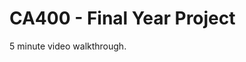  # CA400 - Final Year Project 

5 minute video walkthrough. 

<!--
The video walk through is [here](FIX-ME). **LINK TO GOOGLE DRIVE**
-->
